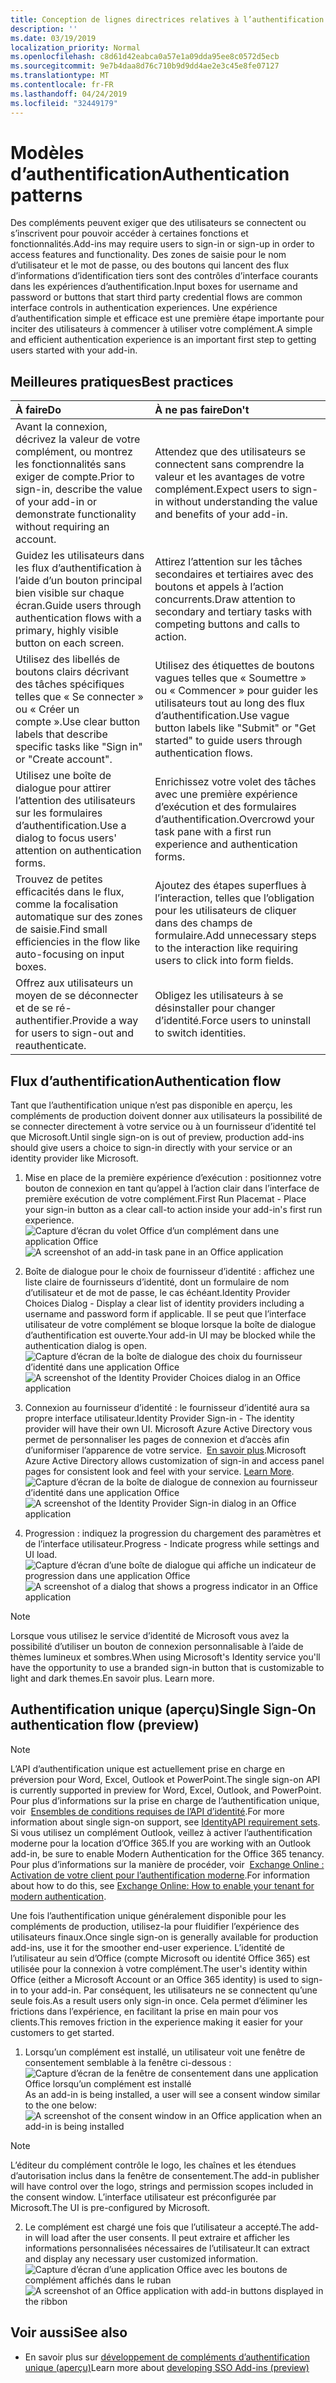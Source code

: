 ```yaml
---
title: Conception de lignes directrices relatives à l’authentification pour les compléments Office
description: ''
ms.date: 03/19/2019
localization_priority: Normal
ms.openlocfilehash: c8d61d42eabca0a57e1a09dda95ee8c0572d5ecb
ms.sourcegitcommit: 9e7b4daa8d76c710b9d9dd4ae2e3c45e8fe07127
ms.translationtype: MT
ms.contentlocale: fr-FR
ms.lasthandoff: 04/24/2019
ms.locfileid: "32449179"
---
```

# <a name="authentication-patterns"></a><span data-ttu-id="e8c34-102">Modèles d’authentification</span><span class="sxs-lookup"><span data-stu-id="e8c34-102">Authentication patterns</span></span>

<span data-ttu-id="e8c34-103">Des compléments peuvent exiger que des utilisateurs se connectent ou s’inscrivent pour pouvoir accéder à certaines fonctions et fonctionnalités.</span><span class="sxs-lookup"><span data-stu-id="e8c34-103">Add-ins may require users to sign-in or sign-up in order to access features and functionality.</span></span> <span data-ttu-id="e8c34-104">Des zones de saisie pour le nom d’utilisateur et le mot de passe, ou des boutons qui lancent des flux d’informations d’identification tiers sont des contrôles d’interface courants dans les expériences d’authentification.</span><span class="sxs-lookup"><span data-stu-id="e8c34-104">Input boxes for username and password or buttons that start third party credential flows are common interface controls in authentication experiences.</span></span> <span data-ttu-id="e8c34-105">Une expérience d’authentification simple et efficace est une première étape importante pour inciter des utilisateurs à commencer à utiliser votre complément.</span><span class="sxs-lookup"><span data-stu-id="e8c34-105">A simple and efficient authentication experience is an important first step to getting users started with your add-in.</span></span>

## <a name="best-practices"></a><span data-ttu-id="e8c34-106">Meilleures pratiques</span><span class="sxs-lookup"><span data-stu-id="e8c34-106">Best practices</span></span>

|<span data-ttu-id="e8c34-107">À faire</span><span class="sxs-lookup"><span data-stu-id="e8c34-107">Do</span></span>|<span data-ttu-id="e8c34-108">À ne pas faire</span><span class="sxs-lookup"><span data-stu-id="e8c34-108">Don't</span></span>|
|:----|:----|
|<span data-ttu-id="e8c34-109">Avant la connexion, décrivez la valeur de votre complément, ou montrez les fonctionnalités sans exiger de compte.</span><span class="sxs-lookup"><span data-stu-id="e8c34-109">Prior to sign-in, describe the value of your add-in or demonstrate functionality without requiring an account.</span></span> |<span data-ttu-id="e8c34-110">Attendez que des utilisateurs se connectent sans comprendre la valeur et les avantages de votre complément.</span><span class="sxs-lookup"><span data-stu-id="e8c34-110">Expect users to sign-in without understanding the value and benefits of your add-in.</span></span>|
|<span data-ttu-id="e8c34-111">Guidez les utilisateurs dans les flux d’authentification à l’aide d’un bouton principal bien visible sur chaque écran.</span><span class="sxs-lookup"><span data-stu-id="e8c34-111">Guide users through authentication flows with a primary, highly visible button on each screen.</span></span> |<span data-ttu-id="e8c34-112">Attirez l’attention sur les tâches secondaires et tertiaires avec des boutons et appels à l’action concurrents.</span><span class="sxs-lookup"><span data-stu-id="e8c34-112">Draw attention to secondary and tertiary tasks with competing buttons and calls to action.</span></span>|
|<span data-ttu-id="e8c34-113">Utilisez des libellés de boutons clairs décrivant des tâches spécifiques telles que « Se connecter » ou « Créer un compte ».</span><span class="sxs-lookup"><span data-stu-id="e8c34-113">Use clear button labels that describe specific tasks like "Sign in" or "Create account".</span></span>   |<span data-ttu-id="e8c34-114">Utilisez des étiquettes de boutons vagues telles que « Soumettre » ou « Commencer » pour guider les utilisateurs tout au long des flux d’authentification.</span><span class="sxs-lookup"><span data-stu-id="e8c34-114">Use vague button labels like "Submit" or "Get started" to guide users through authentication flows.</span></span>|
|<span data-ttu-id="e8c34-115">Utilisez une boîte de dialogue pour attirer l’attention des utilisateurs sur les formulaires d’authentification.</span><span class="sxs-lookup"><span data-stu-id="e8c34-115">Use a dialog to focus users' attention on authentication forms.</span></span>    |<span data-ttu-id="e8c34-116">Enrichissez votre volet des tâches avec une première expérience d’exécution et des formulaires d’authentification.</span><span class="sxs-lookup"><span data-stu-id="e8c34-116">Overcrowd your task pane with a first run experience and authentication forms.</span></span>|
|<span data-ttu-id="e8c34-117">Trouvez de petites efficacités dans le flux, comme la focalisation automatique sur des zones de saisie.</span><span class="sxs-lookup"><span data-stu-id="e8c34-117">Find small efficiencies in the flow like auto-focusing on input boxes.</span></span> |<span data-ttu-id="e8c34-118">Ajoutez des étapes superflues à l’interaction, telles que l’obligation pour les utilisateurs de cliquer dans des champs de formulaire.</span><span class="sxs-lookup"><span data-stu-id="e8c34-118">Add unnecessary steps to the interaction like requiring users to click into form fields.</span></span>|
|<span data-ttu-id="e8c34-119">Offrez aux utilisateurs un moyen de se déconnecter et de se ré-authentifier.</span><span class="sxs-lookup"><span data-stu-id="e8c34-119">Provide a way for users to sign-out and reauthenticate.</span></span>    |<span data-ttu-id="e8c34-120">Obligez les utilisateurs à se désinstaller pour changer d’identité.</span><span class="sxs-lookup"><span data-stu-id="e8c34-120">Force users to uninstall to switch identities.</span></span>|

## <a name="authentication-flow"></a><span data-ttu-id="e8c34-121">Flux d’authentification</span><span class="sxs-lookup"><span data-stu-id="e8c34-121">Authentication flow</span></span>

<span data-ttu-id="e8c34-122">Tant que l’authentification unique n’est pas disponible en aperçu, les compléments de production doivent donner aux utilisateurs la possibilité de se connecter directement à votre service ou à un fournisseur d’identité tel que Microsoft.</span><span class="sxs-lookup"><span data-stu-id="e8c34-122">Until single sign-on is out of preview, production add-ins should give users a choice to sign-in directly with your service or an identity provider like Microsoft.</span></span>

1. <span data-ttu-id="e8c34-123">Mise en place de la première expérience d’exécution : positionnez votre bouton de connexion en tant qu’appel à l’action clair dans l’interface de première exécution de votre complément.</span><span class="sxs-lookup"><span data-stu-id="e8c34-123">First Run Placemat - Place your sign-in button as a clear call-to action inside your add-in's first run experience.</span></span>
<span data-ttu-id="e8c34-124">![Capture d’écran du volet Office d’un complément dans une application Office](../images/add-in-fre-value-placemat.png)</span><span class="sxs-lookup"><span data-stu-id="e8c34-124">![A screenshot of an add-in task pane in an Office application](../images/add-in-fre-value-placemat.png)</span></span>

2. <span data-ttu-id="e8c34-125">Boîte de dialogue pour le choix de fournisseur d’identité : affichez une liste claire de fournisseurs d’identité, dont un formulaire de nom d’utilisateur et de mot de passe, le cas échéant.</span><span class="sxs-lookup"><span data-stu-id="e8c34-125">Identity Provider Choices Dialog - Display a clear list of identity providers including a username and password form if applicable.</span></span> <span data-ttu-id="e8c34-126">Il se peut que l’interface utilisateur de votre complément se bloque lorsque la boîte de dialogue d’authentification est ouverte.</span><span class="sxs-lookup"><span data-stu-id="e8c34-126">Your add-in UI may be blocked while the authentication dialog is open.</span></span>
<span data-ttu-id="e8c34-127">![Capture d’écran de la boîte de dialogue des choix du fournisseur d’identité dans une application Office](../images/add-in-auth-choices-dialog.png)</span><span class="sxs-lookup"><span data-stu-id="e8c34-127">![A screenshot of the Identity Provider Choices dialog in an Office application](../images/add-in-auth-choices-dialog.png)</span></span>



3. <span data-ttu-id="e8c34-128">Connexion au fournisseur d’identité : le fournisseur d’identité aura sa propre interface utilisateur.</span><span class="sxs-lookup"><span data-stu-id="e8c34-128">Identity Provider Sign-in - The identity provider will have their own UI.</span></span> <span data-ttu-id="e8c34-129">Microsoft Azure Active Directory vous permet de personnaliser les pages de connexion et d’accès afin d’uniformiser l’apparence de votre service.  [En savoir plus](/azure/active-directory/fundamentals/customize-branding).</span><span class="sxs-lookup"><span data-stu-id="e8c34-129">Microsoft Azure Active Directory allows customization of sign-in and access panel pages for consistent look and feel with your service. [Learn More](/azure/active-directory/fundamentals/customize-branding).</span></span>
<span data-ttu-id="e8c34-130">![Capture d’écran de la boîte de dialogue de connexion au fournisseur d’identité dans une application Office](../images/add-in-auth-identity-sign-in.png)</span><span class="sxs-lookup"><span data-stu-id="e8c34-130">![A screenshot of the Identity Provider Sign-in dialog in an Office application](../images/add-in-auth-identity-sign-in.png)</span></span>

4. <span data-ttu-id="e8c34-131">Progression : indiquez la progression du chargement des paramètres et de l’interface utilisateur.</span><span class="sxs-lookup"><span data-stu-id="e8c34-131">Progress - Indicate progress while settings and UI load.</span></span>
<span data-ttu-id="e8c34-132">![Capture d’écran d’une boîte de dialogue qui affiche un indicateur de progression dans une application Office](../images/add-in-auth-modal-interstitial.png)</span><span class="sxs-lookup"><span data-stu-id="e8c34-132">![A screenshot of a dialog that shows a progress indicator in an Office application](../images/add-in-auth-modal-interstitial.png)</span></span>

> [!NOTE] 
> <span data-ttu-id="e8c34-133">Lorsque vous utilisez le service d’identité de Microsoft vous avez la possibilité d’utiliser un bouton de connexion personnalisable à l’aide de thèmes lumineux et sombres.</span><span class="sxs-lookup"><span data-stu-id="e8c34-133">When using Microsoft's Identity service you'll have the opportunity to use a branded sign-in button that is customizable to light and dark themes.</span></span><span data-ttu-id="e8c34-134">En savoir plus.</span><span class="sxs-lookup"><span data-stu-id="e8c34-134"> Learn more.</span></span>

## <a name="single-sign-on-authentication-flow-preview"></a><span data-ttu-id="e8c34-135">Authentification unique (aperçu)</span><span class="sxs-lookup"><span data-stu-id="e8c34-135">Single Sign-On authentication flow (preview)</span></span>

> [!NOTE]
> <span data-ttu-id="e8c34-136">L’API d’authentification unique est actuellement prise en charge en préversion pour Word, Excel, Outlook et PowerPoint.</span><span class="sxs-lookup"><span data-stu-id="e8c34-136">The single sign-on API is currently supported in preview for Word, Excel, Outlook, and PowerPoint.</span></span> <span data-ttu-id="e8c34-137">Pour plus d’informations sur la prise en charge de l’authentification unique, voir  [Ensembles de conditions requises de l’API d’identité](/office/dev/add-ins/reference/requirement-sets/identity-api-requirement-sets).</span><span class="sxs-lookup"><span data-stu-id="e8c34-137">For more information about single sign-on support, see [IdentityAPI requirement sets](/office/dev/add-ins/reference/requirement-sets/identity-api-requirement-sets).</span></span> <span data-ttu-id="e8c34-138">Si vous utilisez un complément Outlook, veillez à activer l’authentification moderne pour la location d’Office 365.</span><span class="sxs-lookup"><span data-stu-id="e8c34-138">If you are working with an Outlook add-in, be sure to enable Modern Authentication for the Office 365 tenancy.</span></span> <span data-ttu-id="e8c34-139">Pour plus d’informations sur la manière de procéder, voir  [Exchange Online : Activation de votre client pour l’authentification moderne](https://social.technet.microsoft.com/wiki/contents/articles/32711.exchange-online-how-to-enable-your-tenant-for-modern-authentication.aspx).</span><span class="sxs-lookup"><span data-stu-id="e8c34-139">For information about how to do this, see [Exchange Online: How to enable your tenant for modern authentication](https://social.technet.microsoft.com/wiki/contents/articles/32711.exchange-online-how-to-enable-your-tenant-for-modern-authentication.aspx).</span></span>

<span data-ttu-id="e8c34-140">Une fois l’authentification unique généralement disponible pour les compléments de production, utilisez-la pour fluidifier l’expérience des utilisateurs finaux.</span><span class="sxs-lookup"><span data-stu-id="e8c34-140">Once single sign-on is generally available for production add-ins, use it for the smoother end-user experience.</span></span> <span data-ttu-id="e8c34-141">L’identité de l’utilisateur au sein d’Office (compte Microsoft ou identité Office 365) est utilisée pour la connexion à votre complément.</span><span class="sxs-lookup"><span data-stu-id="e8c34-141">The user's identity within Office (either a Microsoft Account or an Office 365 identity) is used to sign-in to your add-in.</span></span> <span data-ttu-id="e8c34-142">Par conséquent, les utilisateurs ne se connectent qu’une seule fois.</span><span class="sxs-lookup"><span data-stu-id="e8c34-142">As a result users only sign-in once.</span></span> <span data-ttu-id="e8c34-143">Cela permet d’éliminer les frictions dans l’expérience, en facilitant la prise en main pour vos clients.</span><span class="sxs-lookup"><span data-stu-id="e8c34-143">This removes friction in the experience making it easier for your customers to get started.</span></span>

1. <span data-ttu-id="e8c34-144">Lorsqu’un complément est installé, un utilisateur voit une fenêtre de consentement semblable à la fenêtre ci-dessous : ![Capture d’écran de la fenêtre de consentement dans une application Office lorsqu’un complément est installé](../images/add-in-auth-SSO-consent-dialog.png)</span><span class="sxs-lookup"><span data-stu-id="e8c34-144">As an add-in is being installed, a user will see a consent window similar to the one below: ![A screenshot of the consent window in an Office application when an add-in is being installed](../images/add-in-auth-SSO-consent-dialog.png)</span></span>
> [!NOTE]
> <span data-ttu-id="e8c34-145">L’éditeur du complément contrôle le logo, les chaînes et les étendues d’autorisation inclus dans la fenêtre de consentement.</span><span class="sxs-lookup"><span data-stu-id="e8c34-145">The add-in publisher will have control over the logo, strings and permission scopes included in the consent window.</span></span> <span data-ttu-id="e8c34-146">L’interface utilisateur est préconfigurée par Microsoft.</span><span class="sxs-lookup"><span data-stu-id="e8c34-146">The UI is pre-configured by Microsoft.</span></span>

2. <span data-ttu-id="e8c34-147">Le complément est chargé une fois que l’utilisateur a accepté.</span><span class="sxs-lookup"><span data-stu-id="e8c34-147">The add-in will load after the user consents.</span></span> <span data-ttu-id="e8c34-148">Il peut extraire et afficher les informations personnalisées nécessaires de l’utilisateur.</span><span class="sxs-lookup"><span data-stu-id="e8c34-148">It can extract and display any necessary user customized information.</span></span>
<span data-ttu-id="e8c34-149">![Capture d’écran d’une application Office avec les boutons de complément affichés dans le ruban](../images/add-in-ribbon.png)</span><span class="sxs-lookup"><span data-stu-id="e8c34-149">![A screenshot of an Office application with add-in buttons displayed in the ribbon](../images/add-in-ribbon.png)</span></span>

## <a name="see-also"></a><span data-ttu-id="e8c34-150">Voir aussi</span><span class="sxs-lookup"><span data-stu-id="e8c34-150">See also</span></span>

- <span data-ttu-id="e8c34-151">En savoir plus sur [développement de compléments d’authentification unique (aperçu)](/office/dev/add-ins/develop/sso-in-office-add-ins)</span><span class="sxs-lookup"><span data-stu-id="e8c34-151">Learn more about [developing SSO Add-ins (preview)](/office/dev/add-ins/develop/sso-in-office-add-ins)</span></span>
